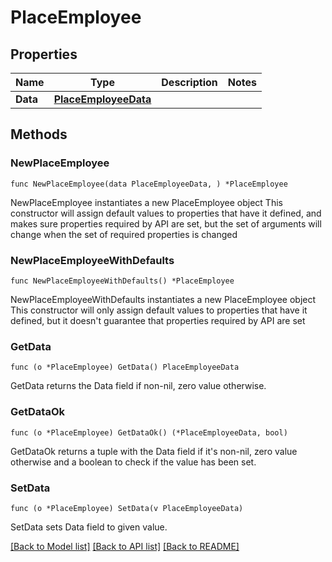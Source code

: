 # PlaceEmployee

## Properties

Name | Type | Description | Notes
------------ | ------------- | ------------- | -------------
**Data** | [**PlaceEmployeeData**](PlaceEmployeeData.md) |  | 

## Methods

### NewPlaceEmployee

`func NewPlaceEmployee(data PlaceEmployeeData, ) *PlaceEmployee`

NewPlaceEmployee instantiates a new PlaceEmployee object
This constructor will assign default values to properties that have it defined,
and makes sure properties required by API are set, but the set of arguments
will change when the set of required properties is changed

### NewPlaceEmployeeWithDefaults

`func NewPlaceEmployeeWithDefaults() *PlaceEmployee`

NewPlaceEmployeeWithDefaults instantiates a new PlaceEmployee object
This constructor will only assign default values to properties that have it defined,
but it doesn't guarantee that properties required by API are set

### GetData

`func (o *PlaceEmployee) GetData() PlaceEmployeeData`

GetData returns the Data field if non-nil, zero value otherwise.

### GetDataOk

`func (o *PlaceEmployee) GetDataOk() (*PlaceEmployeeData, bool)`

GetDataOk returns a tuple with the Data field if it's non-nil, zero value otherwise
and a boolean to check if the value has been set.

### SetData

`func (o *PlaceEmployee) SetData(v PlaceEmployeeData)`

SetData sets Data field to given value.



[[Back to Model list]](../README.md#documentation-for-models) [[Back to API list]](../README.md#documentation-for-api-endpoints) [[Back to README]](../README.md)


